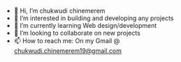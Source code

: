 - 👋 Hi, I’m chukwudi chinemerem
- 👀 I’m interested in building and developing any projects
- 🌱 I’m currently learning Web design/development
- 💞️ I’m looking to collaborate on new projects
- 📫 How to reach me:
On my Gmail @ chukwudi.chinemerem19@gmail.com

<!---
ugwannanna/ugwannanna is a ✨ special ✨ repository because its `README.md` (this file) appears on your GitHub profile.
You can click the Preview link to take a look at your changes.
--->
